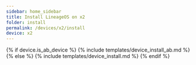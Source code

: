 ```yaml
---
sidebar: home_sidebar
title: Install LineageOS on x2
folder: install
permalink: /devices/x2/install
device: x2
---
```

{% if device.is_ab_device %}
{% include templates/device_install_ab.md %}
{% else %}
{% include templates/device_install.md %}
{% endif %}
